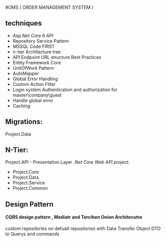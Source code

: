 

#OMS ( ORDER MANAGEMENT SYSTEM )



## techniques
- Asp.Net Core 6 API
- Repository Service Pattern
- MSSQL Code FIRST
- n-tier Architecture tree 
- API Endpoint URL structure Best Practices
- Entity Framework Core
- UnitOfWork Pattern
- AutoMapper
- Global Error Handling
- Custom Action Filter
- Login system Authentication and authorization for master\company\guest
- Handle global error
- Caching

## Migrations:
Project.Data 

## N-Tier:
Project.API - Presentation Layer *.Net Core Web API project*.
- Project.Core
- Project.Data
- Project.Service
- Project.Common
## Design Pattern
#### CQRS design pattern , Mediatr and Tercihen Onion Architecutre
custom repositories on defualt repositories with  Data Transfer Object DTO 
to Querys and commands 


 

